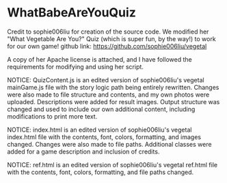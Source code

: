 # WhatBabeAreYouQuiz

Credit to sophie006liu for creation of the source code. We modified her "What Vegetable Are You?" Quiz (which is super fun, by the way!) to work for our own game! github link: https://github.com/sophie006liu/vegetal

A copy of her Apache license is attached, and I have followed the requirements for modifying and using her script.

NOTICE: QuizContent.js is an edited version of sophie006liu's vegetal mainGame.js file with the story logic path being entirely rewritten. Changes were also made to file structure and contents, and my own photos were uploaded. Descriptions were added for result images. Output structure was changed and used to include our own additional content, including modifications to print more text.

NOTICE: index.html is an edited version of sophie006liu's vegetal index.html file with the contents, font, colors, formatting, and images changed. Changes were also made to file paths. Additional classes were added for a game description and inclusion of credits.

NOTICE: ref.html is an edited version of sophie006liu's vegetal ref.html file with the contents, font, colors, formatting, and file paths changed.
